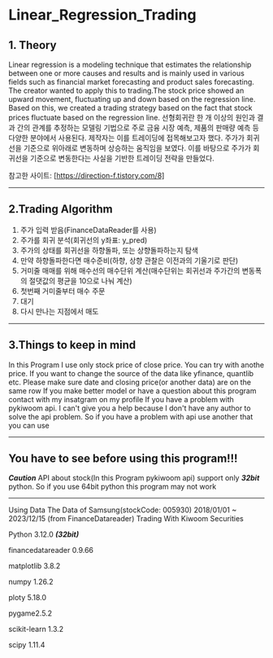 # Linear_Regression_Trading
## 1. Theory
Linear regression is a modeling technique that estimates the relationship between one or more causes and results and is mainly used in various fields such as financial market forecasting and product sales forecasting. 
The creator wanted to apply this to trading.The stock price showed an upward movement, fluctuating up and down based on the regression 
line. Based on this, we created a trading strategy based on the fact that stock prices fluctuate based on the regression line. 
선형회귀란 한 개 이상의 원인과 결과 간의 관계를 추정하는 모델링 기법으로 주로 금융 시장 예측, 제품의 판매량 예측 등 다양한 분야에서 사용된다. 제작자는 이를 트레이딩에 접목해보고자 했다.
주가가 회귀선을 기준으로 위아래로 변동하며 상승하는 움직임을 보였다. 이를 바탕으로 주가가 회귀선을 기준으로 변동한다는 사실을 기반한 트레이딩 전략을 만들었다.

참고한 사이트: [https://direction-f.tistory.com/8]

---
## 2.Trading Algorithm
1. 주가 입력 받음(FinanceDataReader를 사용)
2. 주가를 회귀 분석(회귀선의 y좌표: y_pred)
3. 주가의 상태를 회귀선을 하향돌파, 또는 상향돌파하는지 탐색
4. 만약 하향돌파한다면 매수준비(하향, 상향 관찰은 이전과의 기울기로 판단)
5. 거미줄 매매를 위해 매수선의 매수단위 계산(매수단위는 회귀선과 주가간의 변동폭의 절댓값의 평균을 10으로 나눠 계산)
6. 첫번째 거미줄부터 매수 주문
7. 대기
8. 다시 만나는 지점에서 매도

---

## 3.Things to keep in mind
In this Program I use only stock price of close price. 
You can try with anothe price.
If you want to change the source of the data like yfinance, quantlib etc.
Please make sure date and closing price(or another data) are on the same row
If you make better model or have a  question about this program contact with my insatgram on my profile 
If you have a problem with pykiwoom api. I can't give you a help because I don't have any author to solve the api problem.
So if you have a problem with api use another that you can use

---

## You have to see before using this program!!!
***Caution***
API about stock(In this Program pykiwoom api) support only ***32bit*** python. So if you use 64bit python this program 
may not work

---

Using Data
The Data of Samsung(stockCode: 005930) 2018/01/01 ~ 2023/12/15 (from FinanceDatareader)
Trading With Kiwoom Securities

Python 3.12.0    ***(32bit)*** 

financedatareader 0.9.66

matplotlib 3.8.2

numpy 1.26.2

ploty 5.18.0

pygame2.5.2

scikit-learn 1.3.2

scipy 1.11.4
